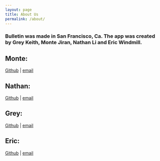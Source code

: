 ```yaml
---
layout: page
title: About Us
permalink: /about/
---
```


### Bulletin was made in San Francisco, Ca.  The app was created by Grey Keith, Monte Jiran, Nathan Li and Eric Windmill.

<div class="about-flex">
  <div class="person">
    <h2>Monte:</h2>
    <a href="https://github.com/Monte47">Github</a> | 
    <a href="mailto:montejiran@gmail.com">email</a>
  </div>
  <div class="person">
    <h2>Nathan:</h2>
    <a href="https://github.com/npl22">Github</a> | 
    <a href="mailto:">email</a>
  </div>
  <div class="person">
    <h2>Grey:</h2>
    <a href="https://github.com/rgkeith3">Github</a> | 
    <a href="mailto:">email</a>
  </div>
  <div class="person">
    <h2>Eric:</h2>
    <a href="https://github.com/ericwindmill">Github</a> | 
    <a href="mailto:ericwindmill@gmail.com">email</a>
  </div>
</div>
